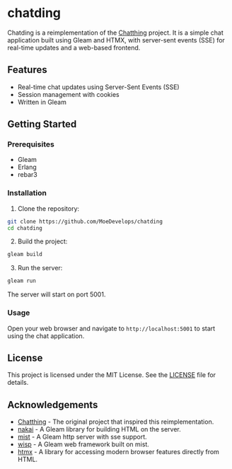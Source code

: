# chatding

Chatding is a reimplementation of the [Chatthing](https://github.com/0x6DD8/chatthing) project. It is a simple chat application built using Gleam and HTMX, with server-sent events (SSE) for real-time updates and a web-based frontend.

## Features

- Real-time chat updates using Server-Sent Events (SSE)
- Session management with cookies
- Written in Gleam

## Getting Started

### Prerequisites

- Gleam
- Erlang
- rebar3

### Installation

1. Clone the repository:

```sh
git clone https://github.com/MoeDevelops/chatding
cd chatding
```

2. Build the project:

```sh
gleam build
```

3. Run the server:

```sh
gleam run
```

The server will start on port 5001.

### Usage

Open your web browser and navigate to `http://localhost:5001` to start using the chat application.

## License

This project is licensed under the MIT License. See the [LICENSE](LICENSE) file for details.

## Acknowledgements

- [Chatthing](https://github.com/0x6DD8/chatthing) - The original project that inspired this reimplementation.
- [nakai](https://github.com/nakaixo/nakai) - A Gleam library for building HTML on the server.
- [mist](https://github.com/rawhat/mist) - A Gleam http server with sse support.
- [wisp](https://github.com/gleam-wisp/wisp) - A Gleam web framework built on mist.
- [htmx](https://github.com/bigskysoftware/htmx) - A library for accessing modern browser features directly from HTML.
